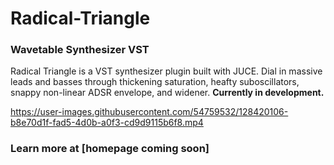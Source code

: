 # Radical-Triangle
### Wavetable Synthesizer VST
Radical Triangle is a VST synthesizer plugin built with JUCE. Dial in massive leads and basses through thickening saturation, heafty suboscillators, snappy non-linear ADSR envelope, and widener. **Currently in development.**

https://user-images.githubusercontent.com/54759532/128420106-b8e70d1f-fad5-4d0b-a0f3-cd9d9115b6f8.mp4

### Learn more at [homepage coming soon]
